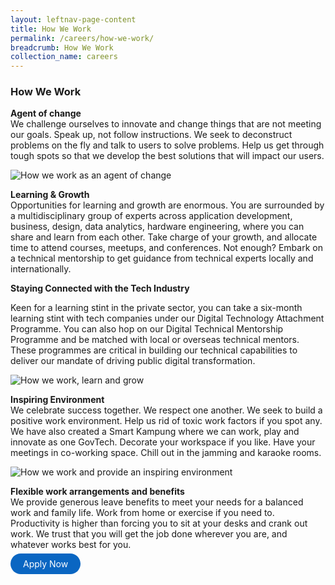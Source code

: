 ```yaml
---
layout: leftnav-page-content
title: How We Work
permalink: /careers/how-we-work/
breadcrumb: How We Work
collection_name: careers
---
```


### **How We Work**

**Agent of change**<br>
We challenge ourselves to innovate and change things that are not meeting our goals. Speak up, not follow instructions. We seek to deconstruct problems on the fly and talk to users to solve problems. Help us get through tough spots so that we develop the best solutions that will impact our users.

![How we work as an agent of change](/images/careers/GovTech_ePayment_team.jpg)

**Learning & Growth**<br>
Opportunities for learning and growth are enormous. You are surrounded by a multidisciplinary group of experts across application development, business, design, data analytics, hardware engineering, where you can share and learn from each other. Take charge of your growth, and allocate time to attend courses, meetups, and conferences. Not enough? Embark on a technical mentorship to get guidance from technical experts locally and internationally.

**Staying Connected with the Tech Industry**

Keen for a learning stint in the private sector, you can take a six-month learning stint with tech companies under our Digital Technology Attachment Programme. You can also hop on our Digital Technical Mentorship Programme and be matched with local or overseas technical mentors. These programmes are critical in building our technical capabilities to deliver our mandate of driving public digital transformation. 

![How we work, learn and grow](/images/careers/GovTech_Hive_staff.jpg)

**Inspiring Environment**<br>
We celebrate success together. We respect one another. We seek to build a positive work environment. Help us rid of toxic work factors if you spot any. We have also created a Smart Kampung where we can work, play and innovate as one GovTech. Decorate your workspace if you like. Have your meetings in co-working space. Chill out in the jamming and karaoke rooms.

![How we work and provide an inspiring environment](/images/careers/GovTech_Hive_staff2.jpg)

**Flexible work arrangements and benefits**<br>
We provide generous leave benefits to meet your needs for a balanced work and family life. Work from home or exercise if you need to. Productivity is higher than forcing you to sit at your desks and crank out work. We trust that you will get the job done wherever you are, and whatever works best for you.

<a href="https://careers.tech.gov.sg/careers/SearchJobs" target="_blank" style="background-color: #0A66C2; color: white; text-decoration: none; border-radius: 100px; padding-left: 20px; padding-right: 20px; padding-top:8px; padding-bottom:8px">Apply Now</a>

